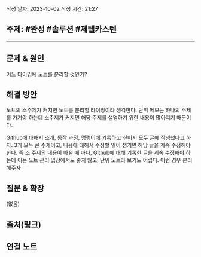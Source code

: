 작성 날짜: 2023-10-02
작성 시간: 21:27

## 주제: #완성  #솔루션 #제텔카스텐

----

## 문제 & 원인

어느 타이밍에 노트를 분리할 것인가? 

## 해결 방안

노트의 소주제가 커지면 노트를 분리할 타이밍이라 생각한다. 단위 메모는 하나의 주제를 가져야 하는데 소주제가 커지면 해당 주제를 설명하기 위한 내용이 많아지기 때문이다. 

Github에 대해서 소개, 동작 과정, 명령어에 기록하고 싶어서 모두 글에 작성했다고 하자. 3개 모두 큰 주제이고, 내용에 대해서 수정할 일이 생기면 해당 글을 계속 수정해야 한다. 즉 소 주제의 내용이 바뀔 때 마다, Github에 대해 기록한 글을 계속 수정해야 하는데 이는 노트 관리 입장에서도 좋지 않고, 단위 노트라 보기도 어렵다. 이런 경우 분리해주자

## 질문 & 확장

(없음)

## 출처(링크)


## 연결 노트
